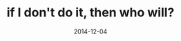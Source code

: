 ---
layout: base.njk
title : 'if I don&#39;t do it, then who will?' 
view_title : 'if I don&#39;t do it, then who will?' 
year : '2014' 
date : '2014-12-04' 
img_file : '/drawing/ifidontdoitthenwhowill.png' 
html_file : 'ifidontdoitthenwhowill' 
next_html : 'idontknowwhyyourealwayshere.html' 
year_order : '39' 
permalink : "title/{{html_file}}.html"
---